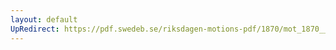 ```yaml
---
layout: default
UpRedirect: https://pdf.swedeb.se/riksdagen-motions-pdf/1870/mot_1870__ak__00008/mot_1870__ak__00008_001.pdf
---
```


